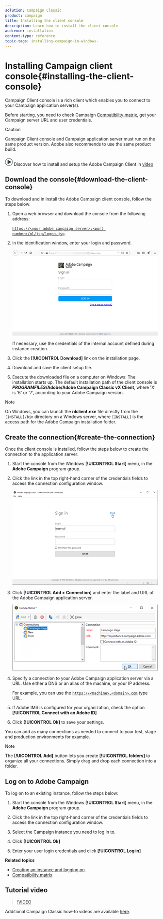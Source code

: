 ```yaml
---
solution: Campaign Classic
product: campaign
title: Installing the client console
description: Learn how to install the client console
audience: installation
content-type: reference
topic-tags: installing-campaign-in-windows-
---
```


# Installing Campaign client console{#installing-the-client-console}

Campaign Client console is a rich client which enables you to connect to your Campaign application server(s).

Before starting, you need to check Campaign [Compatibility matrix](https://helpx.adobe.com/campaign/kb/compatibility-matrix.html), get your Campaign server URL and user credentials.

>[!CAUTION]
>
>Campaign Client console and Campaign application server must run on the same product version. Adobe also recommends to use the same product build.

![](assets/do-not-localize/how-to-video.png) Discover how to install and setup the Adobe Campaign Client in [video](#video)

## Download the console{#download-the-client-console}

To download and in install the Adobe Campaign client console, follow the steps below:

1. Open a web browser and download the console from the following address:

   [`https://<your adobe campaign server>:<port number>/nl/jsp/logon.jsp`](https://myserver.adobe.com/nl/jsp/logon.jsp).

1. In the identification window, enter your login and password. 

   ![](assets/s_ncs_install_setup_download01.png)

   If necessary, use the credentials of the internal account defined during instance creation.

1. Click the **[!UICONTROL Download]** link on the installation page.
1. Download and save the client setup file.
1. Execute the downloaded file on a computer on Windows: The installation starts up. The default installation path of the client console is **$PROGRAMFILES$/Adobe/Adobe Campaign Classic vX Client**, where 'X' is '6' or '7', according to your Adobe Campaign version.

>[!NOTE]
>
>On Windows, you can launch the **nlclient.exe** file directly from the `[INSTALL]/bin` directory on a Windows server, where `[INSTALL]` is the access path for the Adobe Campaign installation folder.  

## Create the connection{#create-the-connection}

Once the client console is installed, follow the steps below to create the connection to the application server:

1. Start the console from the Windows **[!UICONTROL Start]** menu, in the **Adobe Campaign** program group.

1. Click the link in the top right-hand corner of the credentials fields to access the connection configuration window.

   ![](assets/s_ncs_install_define_connection_01.png)

1. Click **[!UICONTROL Add > Connection]** and enter the label and URL of the Adobe Campaign application server.

   ![](assets/s_ncs_install_define_connection_02.png)

1. Specify a connection to your Adobe Campaign application server via a URL. Use either a DNS or an alias of the machine, or your IP address.

   For example, you can use the [`https://<machine>.<domain>.com`](https://myserver.adobe.com) type URL.

1. If Adobe IMS is configured for your organization, check the option **[!UICONTROL Connect with an Adobe ID]** 

1. Click **[!UICONTROL Ok]** to save your settings.

You can add as many connections as needed to connect to your test, stage and production environments for example.

>[!NOTE]
>
>The **[!UICONTROL Add]** button lets you create **[!UICONTROL folders]** to organize all your connections. Simply drag and drop each connection into a folder.

## Log on to Adobe Campaign 

To log on to an existing instance, follow the steps below:

1. Start the console from the Windows **[!UICONTROL Start]** menu, in the **Adobe Campaign** program group.

1. Click the link in the top right-hand corner of the credentials fields to access the connection configuration window.

1. Select the Campaign instance you need to log in to.

1. Click **[!UICONTROL Ok]**

1. Enter your user login credentials and click **[!UICONTROL Log in]**

**Related topics**

* [Creating an instance and logging on](../../installation/using/creating-an-instance-and-logging-on.md).
* [Compatibility matrix](https://helpx.adobe.com/campaign/kb/compatibility-matrix.html) 

## Tutorial video

>[!VIDEO](https://video.tv.adobe.com/v/35124?quality=12)

Additional Campaign Classic how-to videos are available [here](https://experienceleague.adobe.com/docs/campaign-classic-learn/tutorials/overview.html).
